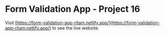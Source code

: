 # Form Validation App - Project 16

Visit [https://form-validation-app-ritam.netlify.app/](https://form-validation-app-ritam.netlify.app/) to see the live website.